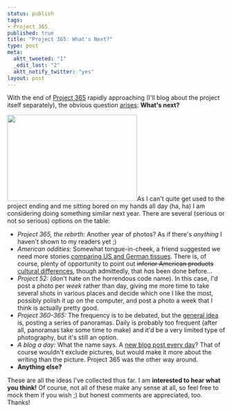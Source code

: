 ```yaml
--- 
status: publish
tags: 
- Project 365
published: true
title: "Project 365: What's Next?"
type: post
meta: 
  aktt_tweeted: "1"
  _edit_last: "2"
  aktt_notify_twitter: "yes"
layout: post
---
```

With the end of <a href="http://fredericiana.com/2010/12/31/my-project-365/">Project 365</a> rapidly approaching (I'll blog about the project itself separately), the obvious question <a href="https://twitter.com/#!/fwenzel/status/146433439212634113">arises</a>: <strong>What's next?</strong>

<img src="http://fredericiana.com/wp-content/uploads/2011/12/fred-shadow-300x199.jpg" alt="" title="Fred Shadow" width="300" height="199" class="alignright size-medium wp-image-4760" />As I can't quite get used to the project ending and me sitting bored on my hands all day (ha, ha) I am considering doing something similar next year. There are several (serious or not so serious) options on the table:

<ul>
	<li><em>Project 365, the rebirth:</em> Another year of photos? As if there's <em>anything</em> I haven't shown to my readers yet ;)</li>
	<li><em>American oddities:</em> Somewhat tongue-in-cheek, a friend suggested we need more stories <a href="http://fredericiana.com/2011/12/09/day-343-not-cut-from-the-same-cloth/">comparing US and German tissues</a>. There is, of course, plenty of opportunity to point out <del>inferior American products</del> <ins>cultural differences</ins>, though admittedly, that <em>has</em> been done before...</li>
	<li><em>Project 52:</em> (don't hate on the horrendous code name). In this case, I'd post a photo per <em>week</em> rather than day, giving me more time to take several shots in various places and decide which one I like the most, possibly polish it up on the computer, and post a photo a week that I think is actually pretty good.</li>
	<li><em>Project 360-365:</em> The frequency is to be debated, but the <a href="https://twitter.com/#!/dolske/status/146449816128462849">general idea</a> is, posting a series of panoramas. Daily is probably too frequent (after all, panoramas take some time to make) and it'd be a very limited type of photography, but it's still an option.</li>
	<li><em>A blog a day:</em> What the name says. A <a href="https://twitter.com/#!/raccettura/status/146437119957667840">new blog post every day</a>? That of course wouldn't exclude pictures, but would make it more about the writing than the picture. Project 365 was the other way around.</li>
	<li><strong>Anything else?</strong></li>
</ul>

These are all the ideas I've collected thus far. I am <strong>interested to hear what you think!</strong> Of course, not all of these make any sense at all, so feel free to mock them if you wish ;) but honest comments are appreciated, too. Thanks!
